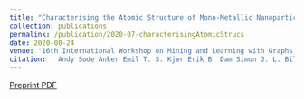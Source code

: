 ```yaml
---
title: "Characterising the Atomic Structure of Mono-Metallic Nanoparticles from X-Ray Scattering Data Using Conditional Generative Models"
collection: publications
permalink: /publication/2020-07-characterisingAtomicStrucs
date: 2020-08-24
venue: '16th International Workshop on Mining and Learning with Graphs, 2020'
citation: ' Andy Sode Anker Emil T. S. Kjær Erik B. Dam Simon J. L. Billinge Kirsten M. Ø. Jensen Raghavendra Selvan; Characterising the Atomic Structure of Mono-Metallic Nanoparticles from X-Ray Scattering Data Using Conditional Generative Models; 16th International Workshop on Mining and Learning with Graphs, 2020.'
---
```

[Preprint PDF](https://chemrxiv.org/articles/Characterising_the_Atomic_Structure_of_Mono-Metallic_Nanoparticles_from_X-Ray_Scattering_Data_Using_Conditional_Generative_Models/12662222/1)
